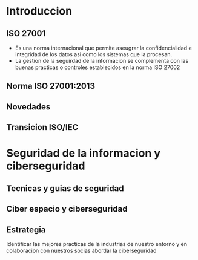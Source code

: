 # Introduccion

## ISO 27001
- Es una norma internacional que permite aseugrar la confidencialidad e integridad de los datos asi como los sistemas que la procesan.
- La gestion de la seguirdad de la informacion se complementa con las buenas practicas o controles establecidos en la norma ISO 27002

## Norma ISO 27001:2013

## Novedades

## Transicion ISO/IEC

# Seguridad de la informacion y ciberseguridad
## Tecnicas y guias de seguridad
## Ciber espacio y ciberseguridad
## Estrategia
Identificar las mejores practicas de la industrias de nuestro entorno y en colaboracion con nuestros socias abordar la ciberseguridad